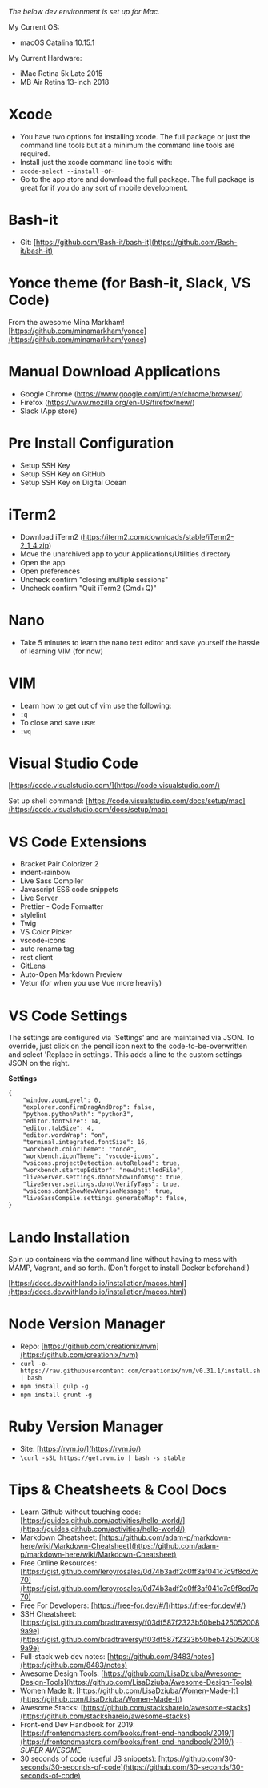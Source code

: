 *The below dev environment is set up for Mac.*

My Current OS: 
* macOS Catalina 10.15.1

My Current Hardware: 
* iMac Retina 5k Late 2015
* MB Air Retina 13-inch 2018


# Xcode
- You have two options for installing xcode.  The full package or just the
command line tools but at a minimum the command line tools are required.
- Install just the xcode command line tools with:
- `xcode-select --install` -or-
- Go to the app store and download the full package.  The full package is
great for if you do any sort of mobile development.

# Bash-it
- Git: [https://github.com/Bash-it/bash-it](https://github.com/Bash-it/bash-it)

# Yonce theme (for Bash-it, Slack, VS Code)
From the awesome Mina Markham!
[https://github.com/minamarkham/yonce](https://github.com/minamarkham/yonce)

# Manual Download Applications
- Google Chrome (https://www.google.com/intl/en/chrome/browser/)
- Firefox (https://www.mozilla.org/en-US/firefox/new/)
- Slack (App store)

# Pre Install Configuration
- Setup SSH Key
- Setup SSH Key on GitHub
- Setup SSH Key on Digital Ocean

# iTerm2
- Download iTerm2 (https://iterm2.com/downloads/stable/iTerm2-2_1_4.zip)
- Move the unarchived app to your Applications/Utilities directory
- Open the app
- Open preferences
- Uncheck confirm "closing multiple sessions"
- Uncheck confirm "Quit iTerm2 (Cmd+Q)"

# Nano
- Take 5 minutes to learn the nano text editor and save yourself the hassle of
learning VIM (for now)

# VIM
- Learn how to get out of vim use the following:
- `:q`
- To close and save use:
- `:wq`

# Visual Studio Code
[https://code.visualstudio.com/](https://code.visualstudio.com/)

Set up shell command: [https://code.visualstudio.com/docs/setup/mac](https://code.visualstudio.com/docs/setup/mac)

# VS Code Extensions
* Bracket Pair Colorizer 2
* indent-rainbow
* Live Sass Compiler
* Javascript ES6 code snippets
* Live Server
* Prettier - Code Formatter
* stylelint
* Twig
* VS Color Picker
* vscode-icons
* auto rename tag
* rest client
* GitLens
* Auto-Open Markdown Preview
* Vetur (for when you use Vue more heavily)


# VS Code Settings
The settings are configured via 'Settings' and are maintained via JSON.
To override, just click on the pencil icon next to the code-to-be-overwritten and select 'Replace in settings'. This adds a line to the custom settings JSON on the right.

**Settings**
```
{
    "window.zoomLevel": 0,
    "explorer.confirmDragAndDrop": false,
    "python.pythonPath": "python3",
    "editor.fontSize": 14,
    "editor.tabSize": 4,
    "editor.wordWrap": "on",
    "terminal.integrated.fontSize": 16,
    "workbench.colorTheme": "Yoncé",
    "workbench.iconTheme": "vscode-icons",
    "vsicons.projectDetection.autoReload": true,
    "workbench.startupEditor": "newUntitledFile",
    "liveServer.settings.donotShowInfoMsg": true,
    "liveServer.settings.donotVerifyTags": true,
    "vsicons.dontShowNewVersionMessage": true,
    "liveSassCompile.settings.generateMap": false,
}
```

# Lando Installation
Spin up containers via the command line without having to mess with MAMP, Vagrant, and so forth. (Don't forget to install Docker beforehand!)

[https://docs.devwithlando.io/installation/macos.html](https://docs.devwithlando.io/installation/macos.html)

# Node Version Manager
- Repo: [https://github.com/creationix/nvm](https://github.com/creationix/nvm)
- `curl -o- https://raw.githubusercontent.com/creationix/nvm/v0.31.1/install.sh | bash`
- `npm install gulp -g`
- `npm install grunt -g`

# Ruby Version Manager
- Site: [https://rvm.io/](https://rvm.io/)
- `\curl -sSL https://get.rvm.io | bash -s stable`

# Tips & Cheatsheets & Cool Docs
* Learn Github without touching code: [https://guides.github.com/activities/hello-world/](https://guides.github.com/activities/hello-world/)
* Markdown Cheatsheet: [https://github.com/adam-p/markdown-here/wiki/Markdown-Cheatsheet](https://github.com/adam-p/markdown-here/wiki/Markdown-Cheatsheet)
* Free Online Resources: [https://gist.github.com/leroyrosales/0d74b3adf2c0ff3af041c7c9f8cd7c70](https://gist.github.com/leroyrosales/0d74b3adf2c0ff3af041c7c9f8cd7c70)
* Free For Developers: [https://free-for.dev/#/](https://free-for.dev/#/)
* SSH Cheatsheet: [https://gist.github.com/bradtraversy/f03df587f2323b50beb4250520089a9e](https://gist.github.com/bradtraversy/f03df587f2323b50beb4250520089a9e)
* Full-stack web dev notes: [https://github.com/8483/notes](https://github.com/8483/notes)
* Awesome Design Tools: [https://github.com/LisaDziuba/Awesome-Design-Tools](https://github.com/LisaDziuba/Awesome-Design-Tools)
* Women Made It: [https://github.com/LisaDziuba/Women-Made-It](https://github.com/LisaDziuba/Women-Made-It)
* Awesome Stacks: [https://github.com/stackshareio/awesome-stacks](https://github.com/stackshareio/awesome-stacks)
* Front-end Dev Handbook for 2019: [https://frontendmasters.com/books/front-end-handbook/2019/](https://frontendmasters.com/books/front-end-handbook/2019/) -- *SUPER AWESOME*
* 30 seconds of code (useful JS snippets): [https://github.com/30-seconds/30-seconds-of-code](https://github.com/30-seconds/30-seconds-of-code)




